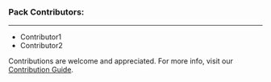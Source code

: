 ### Pack Contributors:

---
 - Contributor1
 - Contributor2

Contributions are welcome and appreciated. For more info, visit our [Contribution Guide](https://xsoar.pan.dev/docs/contributing/contributing).